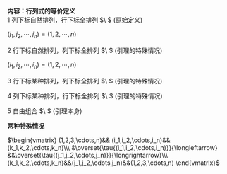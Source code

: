 **内容：行列式的等价定义**  
1 列下标自然排列，行下标全排列 $\ $ (原始定义)  
  
$(j_1,j_2,\cdots,j_n)=(1,2,\cdots,n)$  
  
2 行下标自然排列，列下标全排列 $\ $ (引理的特殊情况)  
  
$(i_1,i_2,\cdots,i_n)=(1,2,\cdots,n)$  
  
3 行下标某种排列，列下标全排列 $\ $ (引理的特殊情况)  
  
4 列下标某种排列，行下标全排列 $\ $ (引理的特殊情况)  
  
5 自由组合 $\ $ (引理本身)  
  
**两种特殊情况**  
  
$\begin{vmatrix}  
(1,2,3,\cdots,n)&&  
(i_1,i_2,\cdots,i_n)&&(k_1,k_2,\cdots,k_n)\\\  
&\overset{\tau{(i_1,i_2,\cdots,i_n)}}{\longleftarrow}  
&&\overset{\tau{(j_1,j_2,\cdots,j_n)}}{\longrightarrow}\\\  
(k_1,k_2,\cdots,k_n)&&(j_1,j_2,\cdots,j_n)&&(1,2,3,\cdots,n)  
\end{vmatrix}$  

